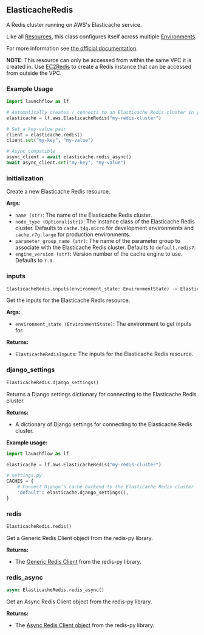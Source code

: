 ## ElasticacheRedis

A Redis cluster running on AWS's Elasticache service.

Like all [Resources](/docs/concepts/resources), this class configures itself across multiple [Environments](/docs/concepts/environments).

For more information see [the official documentation](https://docs.aws.amazon.com/elasticache/).

**NOTE**: This resource can only be accessed from within the same VPC it is created in.
Use [EC2Redis](/reference/aws-resources/ec2#ec-2-redis) to create a Redis instance that can be accessed from outside the VPC.

### Example Usage
```python
import launchflow as lf

# Automatically creates / connects to an Elasticache Redis cluster in your AWS account
elasticache = lf.aws.ElasticacheRedis("my-redis-cluster")

# Set a key-value pair
client = elasticache.redis()
client.set("my-key", "my-value")

# Async compatible
async_client = await elasticache.redis_async()
await async_client.set("my-key", "my-value")
```

### initialization

Create a new Elasticache Redis resource.

**Args:**
- `name (str)`: The name of the Elasticache Redis cluster.
- `node_type (Optional[str])`: The instance class of the Elasticache Redis cluster. Defaults to `cache.t4g.micro` for development environments and `cache.r7g.large` for production environments.
- `parameter_group_name (str)`: The name of the parameter group to associate with the Elasticache Redis cluster. Defaults to `default.redis7`.
- `engine_version (str)`: Version number of the cache engine to use. Defaults to `7.0`.

### inputs

```python
ElasticacheRedis.inputs(environment_state: EnvironmentState) -> ElasticacheRedisInputs
```

Get the inputs for the Elasticache Redis resource.

**Args:**
- `environment_state (EnvironmentState)`: The environment to get inputs for.

**Returns:**
- `ElasticacheRedisInputs`: The inputs for the Elasticache Redis resource.

### django\_settings

```python
ElasticacheRedis.django_settings()
```

Returns a Django settings dictionary for connecting to the Elasticache Redis cluster.

**Returns:**
- A dictionary of Django settings for connecting to the Elasticache Redis cluster.

**Example usage:**
```python
import launchflow as lf

elasticache = lf.aws.ElasticacheRedis("my-redis-cluster")

# settings.py
CACHES = {
    # Connect Django's cache backend to the Elasticache Redis cluster
    "default": elasticache.django_settings(),
}
```

### redis

```python
ElasticacheRedis.redis()
```

Get a Generic Redis Client object from the redis-py library.

**Returns:**
- The [Generic Redis Client](https://redis-py.readthedocs.io/en/stable/connections.html#generic-client) from the redis-py library.

### redis\_async

```python
async ElasticacheRedis.redis_async()
```

Get an Async Redis Client object from the redis-py library.

**Returns:**
- The [Async Redis Client object](https://redis-py.readthedocs.io/en/stable/connections.html#async-client) from the redis-py library.
